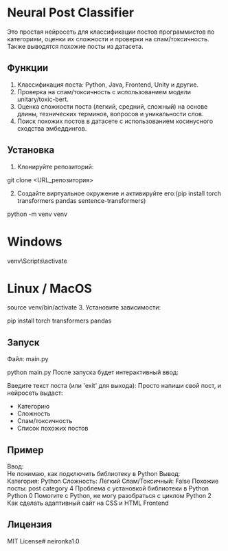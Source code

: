 # Neural Post Classifier

Это простая нейросеть для классификации постов программистов по категориям, оценки их сложности и проверки на спам/токсичность. Также выводятся похожие посты из датасета.

## Функции

1. Классификация поста: Python, Java, Frontend, Unity и другие.  
2. Проверка на спам/токсичность с использованием модели unitary/toxic-bert.  
3. Оценка сложности поста (легкий, средний, сложный) на основе длины, технических терминов, вопросов и уникальности слов.  
4. Поиск похожих постов в датасете с использованием косинусного сходства эмбеддингов.

## Установка

1. Клонируйте репозиторий:

git clone <URL_репозитория>

2. Создайте виртуальное окружение и активируйте его:(pip install torch transformers pandas sentence-transformers)

python -m venv venv
# Windows
venv\Scripts\activate
# Linux / MacOS
source venv/bin/activate
3. Установите зависимости:

pip install torch transformers pandas
## Запуск

Файл: main.py

python main.py
После запуска будет интерактивный ввод:

Введите текст поста (или 'exit' для выхода):
Просто напиши свой пост, и нейросеть выдаст:

- Категорию  
- Сложность  
- Спам/токсичность  
- Список похожих постов

## Пример

Ввод:  
Не понимаю, как подключить библиотеку в Python
Вывод:  
Категория: Python
Сложность: Легкий
Спам/Токсичный: False
Похожие посты:
      post                                           category
4     Проблема с установкой библиотеки в Python       Python
0     Помогите с Python, не могу разобраться с циклом  Python
2     Как сделать адаптивный сайт на CSS и HTML        Frontend
## Лицензия

MIT License#   n e i r o n k a 1 . 0 
 
 